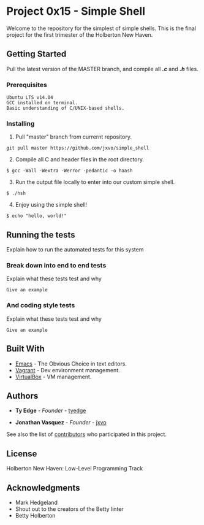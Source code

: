 # Project 0x15 - Simple Shell

Welcome to the repository for the simplest of simple shells.
This is the final project for the first trimester of the Holberton New Haven.


## Getting Started

Pull the latest version of the MASTER branch, and compile all ***.c*** and ***.h*** files.

### Prerequisites

```
Ubuntu LTS v14.04
GCC installed on terminal.
Basic understanding of C/UNIX-based shells.
```

### Installing

1. Pull "master" branch from currernt repository.
```
git pull master https://github.com/jxvo/simple_shell
```

2. Compile all C and header files in the root directory.
```
$ gcc -Wall -Wextra -Werror -pedantic -o haash
```

3. Run the output file locally to enter into our custom simple shell.
```
$ ./hsh
```

4. Enjoy using the simple shell!
```
$ echo "hello, world!"
```

## Running the tests

Explain how to run the automated tests for this system

### Break down into end to end tests

Explain what these tests test and why

```
Give an example
```

### And coding style tests

Explain what these tests test and why

```
Give an example
```


## Built With

* [Emacs](https://www.gnu.org/software/emacs/) - The Obvious Choice in text editors.
* [Vagrant](https://www.vagrantup.com/) - Dev environment management.
* [VirtualBox](https://www.virtualbox.org/) - VM management.

## Authors

* **Ty Edge** - *Founder* - [tyedge](https://github.com/tyedge)

* **Jonathan Vasquez** - *Founder* - [jxvo](https://github.com/jxvo)

See also the list of [contributors](https://github.com/jxvo/simple_shell/contributors) who participated in this project.

## License

Holberton New Haven: Low-Level Programming Track


## Acknowledgments

* Mark Hedgeland
* Shout out to the creators of the Betty linter
* Betty Holberton